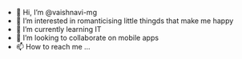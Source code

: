 - 👋 Hi, I’m @vaishnavi-mg
- 👀 I’m interested in romanticising little thingds that make me happy
- 🌱 I’m currently learning IT 
- 💞️ I’m looking to collaborate on mobile apps
- 📫 How to reach me ...

<!---
vaishnavi-mg/vaishnavi-mg is a ✨ special ✨ repository because its `README.md` (this file) appears on your GitHub profile.
You can click the Preview link to take a look at your changes.
--->
